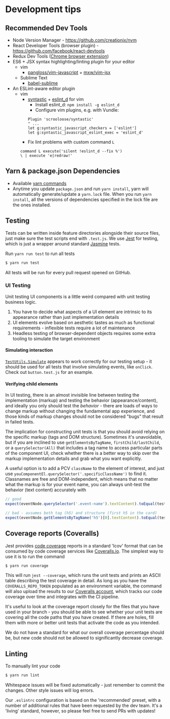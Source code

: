 # Development tips

## Recommended Dev Tools

- Node Version Manager - https://github.com/creationix/nvm
- React Developer Tools (browser plugin) - https://github.com/facebook/react-devtools
- Redux Dev Tools ([Chrome browser
  extension](https://chrome.google.com/webstore/detail/redux-devtools/lmhkpmbekcpmknklioeibfkpmmfibljd))
- ES6 + JSX syntax highlighting/linting plugin for your editor
	- vim
		- [pangloss/vim-javascript](https://github.com/pangloss/vim-javascript) + [mxw/vim-jsx](https://github.com/mxw/vim-jsx)
	- Sublime Text
		- [babel-sublime](https://github.com/babel/babel-sublime)
- An ESLint-aware editor plugin
	- vim
		- [syntastic](https://github.com/scrooloose/syntastic) + [eslint_d](https://github.com/mantoni/eslint_d.js) for vim
			- Install eslint_d: `npm install -g eslint_d`
			- Configure vim plugins, e.g. with Vundle:
			```vim
			Plugin 'scrooloose/syntastic'
			" ...
			let g:syntastic_javascript_checkers = ['eslint']
			let g:syntastic_javascript_eslint_exec = 'eslint_d'
			```
		- Fix lint problems with custom command `L`
		```vim
		command L execute('silent !eslint_d --fix %')
		\ | execute 'e|redraw!'
		```

## Yarn & package.json Dependencies

- Available [yarn commands](https://yarnpkg.com/en/docs/cli/)
- Anytime you update `package.json` and run `yarn install`,
yarn will automatically generate/update a `yarn.lock` file. When you run
`yarn install`, all the versions of dependencies specified in the lock
file are the ones installed.


## Testing

Tests can be written inside feature directories alongside their source
files, just make sure the test scripts end with `.test.js`. We use
[Jest](https://facebook.github.io/jest/) for testing, which is just a wrapper around
standard [Jasmine](http://jasmine.github.io/) tests.

Run `yarn run test` to run all tests

```sh
$ yarn run test
```

All tests will be run for every pull request opened on GitHub.

### UI Testing

Unit testing UI components is a little weird compared with unit testing
business logic.

1. You have to decide what aspects of a UI element are intrinsic to its
appearance rather than just implementation details
2. UI elements evolve based on aesthetic tastes as much as functional
requirements - inflexible tests require a lot of maintenance
3. Headless testing of browser-dependent objects requires some extra
tooling to simulate the target environment

#### Simulating interaction

[`TestUtils.Simulate`](https://facebook.github.io/react/docs/test-utils.html#simulate)
appears to work correctly for our testing setup - it should be used for
all tests that involve simulating events, like `onClick`. Check out
`button.test.js` for an example.

#### Verifying child elements

In UI testing, there is an almost invisible line between testing the
implementation (markup) and testing the behavior (appearance/content),
and ideally you only should test the _behavior_ - there are loads of
ways to change markup without changing the fundamental app experience,
and those kinds of markup changes should not be considered "bugs" that
result in failed tests.

The implication for constructing unit tests is that you should avoid
relying on the specific markup (tags and DOM structure). Sometimes it's
unavoidable, but if you are inclined to use `getElementsByTagName`,
`firstChild/lastChild`, or a `querySelector(All)` that includes a tag
name to access particular parts of the component UI, check whether there
is a better way to skip over the markup implementation details and grab
what you want explicitly.

A useful option is to add a PCV `className` to the element of interest,
and just use `youComponentEl.querySelector('.specificClassName')` to
find it. Classnames are free and DOM-independent, which means that no
matter what the markup is for your event name, you can always unit-test
the behavior (text content) accurately with

```js
// good
expect(eventNode.querySelector('.event-name').textContent).toEqual(testEventName);

// bad - assumes both tag (h5) and structure (first h5 in the card)
expect(eventNode.getElementsByTagName('h5')[0].textContent).toEqual(testEventName);
```

## Coverage reports (Coveralls)

Jest provides [code coverage](http://pjcj.net/testing_and_code_coverage/paper.html)
reports in a standard 'lcov' format that can be consumed by code coverage
services like [Coveralls.io](https://coveralls.io). The simplest way to use it
is to run the command

```sh
$ yarn run coverage
```

This will run `jest --coverage`, which runs the unit tests and prints an ASCII
table describing the test coverage in detail. As long as you have the
`COVERALLS_REPO_TOKEN` populated as an environment variable, the command will
also upload the results to our [Coveralls account](https://coveralls.io/github/meetup/mup-web),
which tracks our code coverage over time and integrates with the CI pipeline.

It's useful to look at the coverage report closely for the files that you have
used in your branch - you should be able to see whether your unit tests are
covering all the code paths that you have created. If there are holes, fill
them with more or better unit tests that activate the code as you intended.

We do not have a standard for what our overall coverage percentage should be,
but new code should not be allowed to significantly decrease coverage.

## Linting

To manually lint your code

```sh
$ yarn run lint
```

Whitespace issues will be fixed automatically - just remember to commit
the changes. Other style issues will log errors.

Our `.eslintrc` configuration is based on the 'recommended' preset, with
a number of additional rules that have been requested by the dev team. It's a
'living' standard, however, so please feel free to send PRs with updates!

